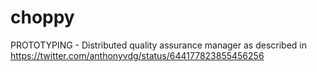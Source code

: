 # choppy
PROTOTYPING - Distributed quality assurance manager as described in https://twitter.com/anthonyvdg/status/644177823855456256
